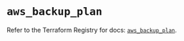 # `aws_backup_plan`

Refer to the Terraform Registry for docs: [`aws_backup_plan`](https://registry.terraform.io/providers/hashicorp/aws/5.33.0/docs/resources/backup_plan).
